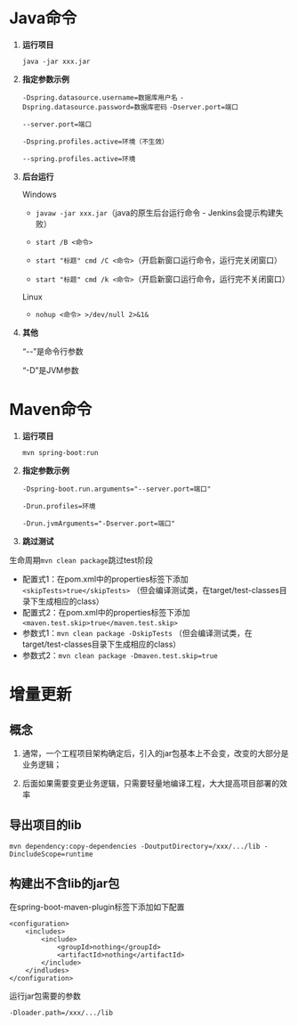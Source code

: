 #  Java命令

1. **运行项目**

   `java -jar xxx.jar`

2. **指定参数示例**

   `-Dspring.datasource.username=数据库用户名`
   `-Dspring.datasource.password=数据库密码`
   `-Dserver.port=端口`

   `--server.port=端口`

   `-Dspring.profiles.active=环境（不生效）`

   `--spring.profiles.active=环境`

3. **后台运行**

   Windows

   - `javaw -jar xxx.jar`（java的原生后台运行命令 - Jenkins会提示构建失败）

   - `start /B <命令>`

   - `start "标题" cmd /C <命令>`（开启新窗口运行命令，运行完关闭窗口）

   - `start "标题" cmd /k <命令>`（开启新窗口运行命令，运行完不关闭窗口）

   Linux

   - `nohup <命令> >/dev/null 2>&1&`

4. **其他**

   “--”是命令行参数

   “-D”是JVM参数

# Maven命令

1. **运行项目**

   `mvn spring-boot:run`

2. **指定参数示例**

   `-Dspring-boot.run.arguments="--server.port=端口"`

   `-Drun.profiles=环境`

   `-Drun.jvmArguments="-Dserver.port=端口"`

3. **跳过测试**

生命周期`mvn clean package`跳过test阶段

- 配置式1：在pom.xml中的properties标签下添加`<skipTests>true</skipTests>`
  （但会编译测试类，在target/test-classes目录下生成相应的class）
- 配置式2：在pom.xml中的properties标签下添加`<maven.test.skip>true</maven.test.skip>`
- 参数式1：`mvn clean package -DskipTests`
  （但会编译测试类，在target/test-classes目录下生成相应的class）
- 参数式2：`mvn clean package -Dmaven.test.skip=true`

# 增量更新

## 概念

1. 通常，一个工程项目架构确定后，引入的jar包基本上不会变，改变的大部分是业务逻辑；

2. 后面如果需要变更业务逻辑，只需要轻量地编译工程，大大提高项目部署的效率

## 导出项目的lib

```
mvn dependency:copy-dependencies -DoutputDirectory=/xxx/.../lib -DincludeScope=runtime
```



## 构建出不含lib的jar包

在spring-boot-maven-plugin标签下添加如下配置

```
<configuration>
    <includes>
        <include>
            <groupId>nothing</groupId>
            <artifactId>nothing</artifactId>
        </include>
    </indludes>
</configuration>
```

运行jar包需要的参数

```
-Dloader.path=/xxx/.../lib
```
